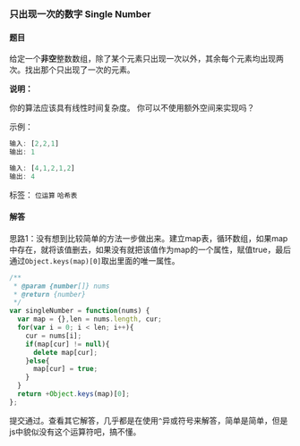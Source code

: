 ### 只出现一次的数字 Single Number 

#### 题目

给定一个**非空**整数数组，除了某个元素只出现一次以外，其余每个元素均出现两次。找出那个只出现了一次的元素。

**说明：**

你的算法应该具有线性时间复杂度。 你可以不使用额外空间来实现吗？

示例：

```javascript
输入: [2,2,1]
输出: 1

输入: [4,1,2,1,2]
输出: 4
```

标签： `位运算` `哈希表`

#### 解答

思路1：没有想到比较简单的方法一步做出来。建立map表，循环数组，如果map中存在，就将该值删去，如果没有就把该值作为map的一个属性，赋值true，最后通过`Object.keys(map)[0]`取出里面的唯一属性。

```javascript
/**
 * @param {number[]} nums
 * @return {number}
 */
var singleNumber = function(nums) {
  var map = {},len = nums.length, cur;
  for(var i = 0; i < len; i++){
    cur = nums[i];
    if(map[cur] != null){
      delete map[cur];
    }else{
      map[cur] = true;
    }
  }
  return +Object.keys(map)[0];
};
```

提交通过。查看其它解答，几乎都是在使用`^`异或符号来解答，简单是简单，但是js中貌似没有这个运算符吧，搞不懂。

